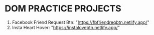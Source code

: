 # DOM PRACTICE PROJECTS
1. Facebook Friend Request Btn: "https://fbfriendreqbtn.netlify.app/"
2. Insta Heart Hover: "https://instalovebtn.netlify.app/"
